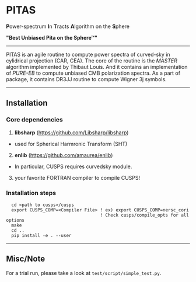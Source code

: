 # PITAS
**P**ower-spectrum **I**n **T**racts **A**lgorithm on the **S**phere

**"Best Unbiased Pita on the Sphere™"** 

------
PITAS is an agile routine to compute power spectra of curved-sky in cylidrical projection (CAR, CEA). The core of the routine is the *MASTER* algorithm implemented by Thibaut Louis. And it contains an implementation of *PURE-EB* to compute unbiased CMB polarization spectra. As a part of package, it contains DR3JJ routine to compute Wigner 3j symbols.   

------

## Installation

### Core dependencies
1. **libsharp** (https://github.com/Libsharp/libsharp)
* used for Spherical Harmronic Transform (SHT)
2. **enlib** (https://github.com/amaurea/enlib)
* In particular, CUSPS requires curvedsky module.
3. your favorite FORTRAN compiler to compile CUSPS!

### Installation steps
```
  cd <path to cusps>/cusps
  export CUSPS_COMP=<Compiler File> ! ex) export CUSPS_COMP=nersc_cori
                                    ! Check cusps/compile_opts for all options
  make
  cd ..
  pip install -e . --user 
```

------
## Misc/Note
For a trial run, please take a look at ```test/script/simple_test.py```.


